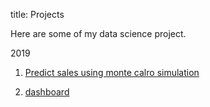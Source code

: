 title: Projects


Here are some of my data science project.

2019

1. [Predict sales using monte calro simulation](https://github.com/dyang504/Monte_calro_prediction)

2. [dashboard](https://github.com/dyang504/workout_dashboard)